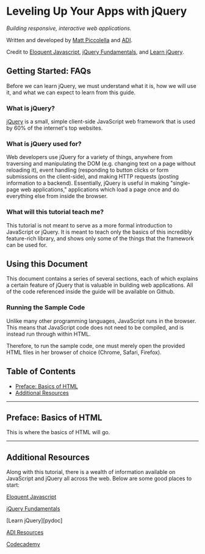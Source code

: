 <a id="top"></a>
# Leveling Up Your Apps with jQuery

*Building responsive, interactive web applications.*

Written and developed by [Matt Piccolella](mailto:matthew@adicu.com) and [ADI](adi).

Credit to [Eloquent Javascript][eloquent], [jQuery Fundamentals][fundamentals], and [Learn jQuery][learn_jquery].

## Getting Started: FAQs

Before we can learn jQuery, we must understand what it is, how we will use it, and what we can expect to learn from this guide. 

### What is jQuery?
[jQuery][jquery] is a small, simple client-side JavaScript web framework that is used by 60% of the internet's top websites.

### What is jQuery used for?
Web developers use jQuery for a variety of things, anywhere from traversing and manipulating the DOM (e.g. changing text on a page without reloading it), event handling (responding to button clicks or form submissions on the client-side), and making HTTP requests (posting information to a backend). Essentially, jQuery is useful in making "single-page web applications," applications which load a page once and do everything else from inside the browser.

### What will this tutorial teach me?
This tutorial is not meant to serve as a more formal introduction to JavaScript or jQuery. It is meant to teach only the basics of this incredibly feature-rich library, and shows only some of the things that the framework can be used for.

## Using this Document

This document contains a series of several sections, each of which explains a certain feature of jQuery that is valuable in building web applications. All of the code referenced inside the guide will be available on Github. 

### Running the Sample Code

Unlike many other programming languages, JavaScript runs in the browser. This means that JavaScript code does not need to be compiled, and is instead run through within HTML. 

Therefore, to run the sample code, one must merely open the provided HTML files in her browser of choice (Chrome, Safari, Firefox).

## Table of Contents

-   [Preface: Basics of HTML](#html)
-   [Additional Resources](#additionalresources)


------------------------------
## Preface: Basics of HTML
This is where the basics of HTML will go.

___________

## Additional Resources

Along with this tutorial, there is a wealth of information available on JavaScript and jQuery all across the web. Below are some good places to start:

[Eloquent Javascript][eloquent]

[jQuery Fundamentals][fundamentals]

[Learn jQuery][pydoc]

[ADI Resources][learn]

[Codecademy][codecademy]


[eloquent]: http://eloquentjavascript.net/
[fundamentals]: http://jqfundamentals.com/
[learn_jquery]: http://learn.jquery.com/
[learn]: https://adicu.com/resources
[codecademy]: http://www.codecademy.com/
[jquery]: http://jquery.com/
[adi]: https://adicu.com

